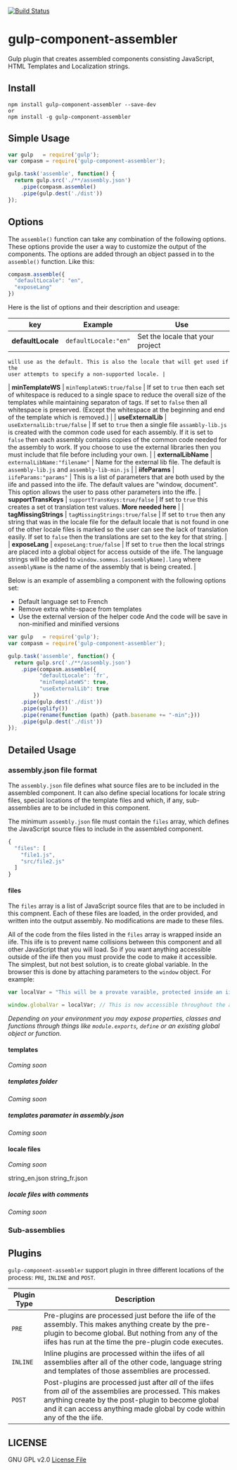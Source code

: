 [![Build Status](https://travis-ci.org/intervalia/gulp-component-assembler.svg?branch=master)](https://travis-ci.org/intervalia/gulp-component-assembler.svg)

gulp-component-assembler
========================

Gulp plugin that creates assembled components consisting JavaScript, HTML
Templates and Localization strings.

## Install

    npm install gulp-component-assembler --save-dev
    or
    npm install -g gulp-component-assembler



## Simple Usage

```js
var gulp   = require('gulp');
var compasm = require('gulp-component-assembler');

gulp.task('assemble', function() {
  return gulp.src('./**/assembly.json')
    .pipe(compasm.assemble()
    .pipe(gulp.dest('./dist'))
});
```


## Options

The `assemble()` function can take any combination of the following options.
These options provide the user a way to customize the output of the components.
The options are added through an object passed in to the `assemble()` function.
Like this:

```js
compasm.assemble({
  "defaultLocale": "en",
  "exposeLang"
})
```

Here is the list of options and their description and useage:

| key | Example | Use |
| --- | ------- | --- |
| **defaultLocale** | `defaultLocale:"en"` | Set the locale that your project
    will use as the default. This is also the locale that will get used if the
    user attempts to specify a non-supported locale. |
| **minTemplateWS** | `minTemplateWS:true/false` | If set to `true` then each set of whitespace is reduced to a single space to reduce the overall size of the templates while maintaining separaton of tags. If set to `false` then all whitespace is preserved. (Except the whitespace at the beginning and end of the template which is removed.) |
| **useExternalLib** | `useExternalLib:true/false` | If set to `true` then a single file `assambly-lib.js` is created with the common code used for each assembly. If it is set to `false` then each assembly contains copies of the common code needed for the assembly to work. If you choose to use the external libraries then you must include that file before including your own. |
| **externalLibName** | `externalLibName:"filename"` | Name for the external lib file. The default is `assembly-lib.js` and `assembly-lib-min.js` |
| **iifeParams** | `iifeParams:"params"` | This is a list of parameters that are both used by the iife and passed into the iife. The default values are "window, document". This option allows the user to pass other parameters into the iffe.
| **supportTransKeys** | `supportTransKeys:true/false` | If set to `true` this creates a set ot translation test values. **More needed here** |
| **tagMissingStrings** | `tagMissingStrings:true/false` | If set to `true` then any string that was in the locale file for the default locale that is not found in one of the other locale files is marked so the user can see the lack of translation easily. If set to `false` then the translations are set to the key for that string. |
| **exposeLang** | `exposeLang:true/false` | If set to `true` then the local strings are placed into a global object for access outside of the iife. The language strings will be added to `window.sommus.[assemblyName].lang` where `assemblyName` is the name of the assembly that is being created. |

Below is an example of assembling a component with the following options set:
* Default language set to French
* Remove extra white-space from templates
* Use the external version of the helper code
And the code will be save in non-minified and minified versions

```js
var gulp   = require('gulp');
var compasm = require('gulp-component-assembler');

gulp.task('assemble', function() {
  return gulp.src('./**/assembly.json')
    .pipe(compasm.assemble({
          "defaultLocale": 'fr',
          "minTemplateWS": true,
          "useExternalLib": true
        })
    .pipe(gulp.dest('./dist'))
    .pipe(uglify())
    .pipe(rename(function (path) {path.basename += "-min";}))
    .pipe(gulp.dest('./dist'))
});
```


## Detailed Usage


### assembly.json file format

The `assembly.json` file defines what source files are to be included in the
assembled component. It can also define special locations for locale string
files, special locations of the template files and which, if any, sub-assemblies
are to be included in this component.

The minimum `assembly.json` file must contain the `files` array, which defines
the JavaScript source files to include in the assembled component.

```js
{
  "files": [
    "file1.js",
    "src/file2.js"
  ]
}
```


#### files

The `files` array is a list of JavaScript source files that are to be included
in this compnent. Each of these files are loaded, in the order provided, and
written into the output assembly. No modifications are made to these files.

All of the code from the files listed in the `files` array is wrapped inside
an iife. This iife is to prevent name collisions between this component and
all other JavaScript that you will load. So if you want anything accessible
outside of the iife then you must provide the code to make it accessible. The
simplest, but not best solution, is to create global variable. In the browser
this is done by attaching parameters to the `window` object. For example:

```js
var localVar = "This will be a provate varaible, protected inside an iife";

window.globalVar = localVar; // This is now accessible throughout the app/web page
```

_Depending on your environment you may expose properties, classes and functions
through things like `module.exports`, `define` or an existing global object or function._



#### templates

*Coming soon*



##### templates folder

*Coming soon*



##### templates paramater in assembly.json

*Coming soon*



#### locale files

*Coming soon*

string_en.json
string_fr.json



##### locale files with comments

*Coming soon*



### Sub-assemblies



## Plugins

`gulp-component-assembler` support plugin in three different locations of the
process: `PRE`, `INLINE` and `POST`.

| Plugin Type | Description |
| ----------- | ----------- |
| `PRE` | Pre-plugins are processed just before the iife of the assembly. This makes anything create by the pre-plugin to become global. But nothing from any of the iifes has run at the time the pre-plugin code executes. |
| `INLINE` | Inline plugins are processed within the iifes of all assemblies after all of the other code, language string and templates of those assemblies are processed. |
| `POST` | Post-plugins are processed just after *all* of the iifes from *all* of the assemblies are processed. This makes anything create by the post-plugin to become global and it can access anything made global by code within any of the the iife. |



## LICENSE

GNU GPL v2.0 <a href="LICENSE">License File</a>

